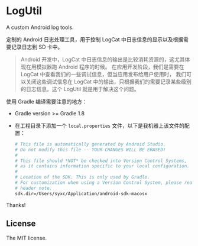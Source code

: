 # LogUtil

A custom Android log tools.

定制的 Android 日志处理工具，用于控制 LogCat 中日志信息的显示以及根据需要记录日志到 SD 卡中。

> Android 开发中，LogCat 中日志信息的输出是比较消耗资源的，这尤其体现在用模拟器跑 Android 程序的时候。
在应用开发阶段，我们是需要在 LogCat 中查看我们的一些调试信息，但当应用发布给用户使用时，
我们可以关闭这些调试信息在 LogCat 中的输出，只根据我们的需要记录某些级别的日志信息。这个 LogUtil 就是用于解决这个问题。

使用 Gradle 编译需要注意的地方：

- Gradle version >= Gradle 1.8
- 在工程目录下添加一个 ```local.properties``` 文件，以下是我机器上该文件的配置：

	```bash
	# This file is automatically generated by Android Studio.
	# Do not modify this file -- YOUR CHANGES WILL BE ERASED!
	#
	# This file should *NOT* be checked into Version Control Systems,
	# as it contains information specific to your local configuration.
	#
	# Location of the SDK. This is only used by Gradle.
	# For customization when using a Version Control System, please read the
	# header note.	
	sdk.dir=/Users/syxc/Application/android-sdk-macosx
	```
	
Thanks!

## License

The MIT license.
